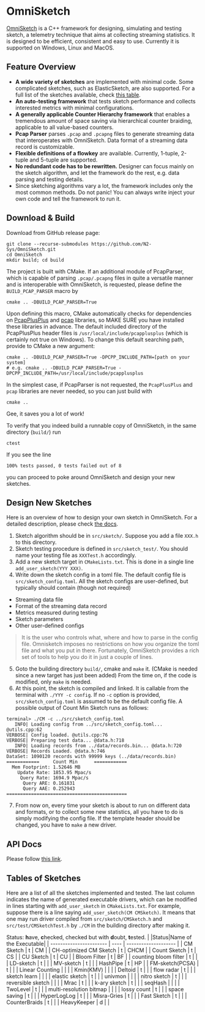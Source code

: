 # OmniSketch

[OmniSketch](https://n2-sys.github.io/OmniSketch/md__r_e_a_d_m_e.html) is a C++ framework for designing, simulating and testing sketch, a telemetry technique that aims at collecting streaming statistics. It is designed to be efficient, consistent and easy to use. Currently it is supported on Windows, Linux and MacOS.

## Feature Overview

- **A wide variety of sketches** are implemented with minimal code. Some complicated sketches, such as ElasticSketch, are also supported. For a full list of the sketches available, check [this table](#table).
- **An auto-testing framework** that tests sketch performance and collects interested metrics with minimal configurations.
- **A generally applicable Counter Hierarchy framework** that enables a tremendous amount of space saving via hierarchical counter braiding, applicable to all value-based counters.
- **Pcap Parser** parses `.pcap` and `.pcapng` files to generate streaming data that interoperates with OmniSketch. Data format of a streaming data record is customizable.
- **Flexible definitions of a flowkey** are available. Currently, 1-tuple, 2-tuple and 5-tuple are supported.
- **No redundant code has to be rewritten.** Designer can focus mainly on the sketch algorithm, and let the framework do the rest, e.g. data parsing and testing details.
- Since sketching algorithms vary a lot, the framework includes only the most common methods. Do not panic! You can always write inject your own code and tell the framework to run it.

## Download & Build

Download from GitHub release page:
```shell
git clone --recurse-submodules https://github.com/N2-Sys/OmniSketch.git
cd OmniSketch
mkdir build; cd build
```

The project is built with CMake. If an additional module of PcapParser, which is capable of parsing `.pcap/.pcapng` files in quite a versatile manner and is interoperable with OmniSketch, is requested, please define the `BUILD_PCAP_PARSER` macro by
```shell
cmake .. -DBUILD_PCAP_PARSER=True
```
Upon defining this macro, CMake automatically checks for dependencies on [PcapPlusPlus](https://github.com/seladb/PcapPlusPlus) and [pcap](https://www.tcpdump.org) libraries, so MAKE SURE you have installed these libraries in advance. The default included directory of the PcapPlusPlus header files is `/usr/local/include/pcapplusplus` (which is certainly not true on Windows). To change this default searching path, provide to CMake a new argument:
```shell
cmake .. -DBUILD_PCAP_PARSER=True -DPCPP_INCLUDE_PATH=[path on your system]
# e.g. cmake .. -DBUILD_PCAP_PARSER=True -DPCPP_INCLUDE_PATH=/usr/local/include/pcapplusplus
```
In the simplest case, if PcapParser is not requested, the `PcapPlusPlus` and `pcap` libraries are never needed, so you can just build with
```shell
cmake ..
```
Gee, it saves you a lot of work!

To verify that you indeed build a runnable copy of OmniSketch, in the same directory (`build/`) run
```shell
ctest
```
If you see the line 
```
100% tests passed, 0 tests failed out of 8
```
 you can proceed to poke around OmniSketch and design your new sketches.

## Design New Sketches

Here is an overview of how to design your own sketch in OmniSketch. For a detailed description, please check [the docs](https://n2-sys.github.io/OmniSketch/overview.html).

1. Sketch algorithm should be in `src/sketch/`. Suppose you add a file `XXX.h` to this directory.
2. Sketch testing procedure is defined in `src/sketch_test/`. You should name your testing file as `XXXTest.h` accordingly.
3. Add a new sketch target in `CMakeLists.txt`. This is done in a single line `add_user_sketch(YYY XXX)`.
4. Write down the sketch config in a toml file. The default config file is `src/sketch_config.toml`. All the sketch configs are user-defined, but typically should contain (though not required)
  - Streaming data file
  - Format of the streaming data record
  - Metrics measured during testing
  - Sketch parameters
  - Other user-defined configs
> It is the user who controls what, where and how to parse in the config file. Omnisketch imposes no restrictions on how you organize the toml file and what you put in there. Fortunately, OmniSketch provides a rich set of tools to help you do it in just a couple of lines.

5. Goto the building directory `build/`, cmake and `make` it. (CMake is needed since a new target has just been added) From the time on, if the code is modified, only `make` is needed.
6. At this point, the sketch is compiled and linked. It is callable from the terminal with `./YYY -c config`. If no `-c` option is provided, `src/sketch_config.toml` is assumed to be the default config file. A possible output of Count Min Sketch runs as follows:
```shell
terminal> ./CM -c ../src/sketch_config.toml
   INFO| Loading config from ../src/sketch_config.toml... @utils.cpp:62
VERBOSE| Config loaded. @utils.cpp:76
VERBOSE| Preparing test data... @data.h:718
   INFO| Loading records from ../data/records.bin... @data.h:720
VERBOSE| Records Loaded. @data.h:746
DataSet: 1090120 records with 99999 keys (../data/records.bin)
============     Count Min      ============
  Mem Footprint: 1.52646 MB
    Update Rate: 1853.95 Mpac/s
     Query Rate: 1694.9 Mpac/s
      Query ARE: 0.161831
      Query AAE: 0.252943
============================================
```
7. From now on, every time your sketch is about to run on different data and formats, or to collect some new statistics, all you have to do is simply modifying the config file. If the template header should be changed, you have to `make` a new driver.


## API Docs
Please follow [this link](https://n2-sys.github.io/OmniSketch/annotated.html).


## Tables of Sketches
Here are a list of all the sketches implemented and tested. The last column indicates the name of generated executable drivers, which can be modified in lines starting with `add_user_sketch` in `CMakeLists.txt`. For example, suppose there is a line saying `add_user_sketch(CM CMSketch)`. It means that one may run driver compiled from `src/sketch/CMSketch.h` and `src/test/CMSketchTest.h` by `./CM` in the building directory after making it.

Status: **h**ave, **c**hecked, checked but with **d**oubt, **t**ested.
<a id="table"></a>
|                         |Status|Name of the Executable|
| ----------------------- | ---- | -------------------- |
| CM Sketch               | t    | CM                   |
| CH-optimized CM Sketch  | t    | CHCM                 |
| Count Sketch            | t    | CS                   |
| CU Sketch               | t    | CU                   |
| Bloom Filter            | t    | BF                   |
| counting bloom filter   | t    |                      |
| LD-sketch               | t    |                      |
| MV-sketch               | t    |                      |
| HashPipe                | t    | HP                   |
| FM-sketch(PCSA)         | t    |                      |
| Linear Counting         |      |                      |
| Kmin(KMV)               |      |                      |
| Deltoid                 | t    |                      |
| flow radar              | t    |                      |
| sketch learn            |      |                      |
| elastic sketch          | t    |                      |
| univmon                 |      |                      |
| nitro sketch            | t    |                      |
| reversible sketch       |      |                      |
| Mrac                    | t    |                      |
| k-ary sketch            | t    |                      |
| seqHash                 |      |                      |
| TwoLevel                | t    |                      |
| multi-resolution bitmap |      |                      |
| lossy count             | t    |                      |
| space saving            | t    |                      |
| HyperLogLog             | t    |                      |
| Misra-Gries             | t    |                      |
| Fast Sketch             | t    |                      |
| CounterBraids           | t    |                      |
| HeavyKeeper             | d    |                      |